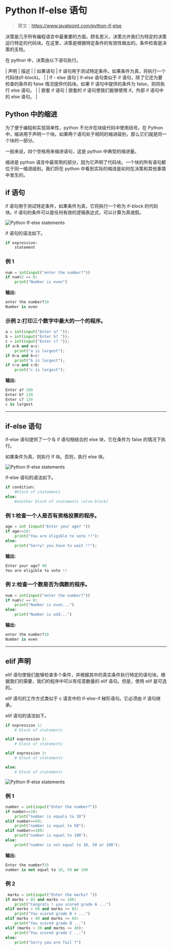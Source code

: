# Python If-else 语句

> 原文：<https://www.javatpoint.com/python-if-else>

决策是几乎所有编程语言中最重要的方面。顾名思义，决策允许我们为特定的决策运行特定的代码块。在这里，决策是根据特定条件的有效性做出的。条件检查是决策的支柱。

在 python 中，决策由以下语句执行。

| 声明 | 描述 |
| 如果语句 | if 语句用于测试特定条件。如果条件为真，将执行一个代码块(if-block)。 |
| If - else 语句 | if-else 语句类似于 if 语句，除了它还为要检查的条件的 false 情况提供代码块。如果 If 语句中提供的条件为 false，则将执行 else 语句。 |
| 嵌套 if 语句 | 嵌套的 if 语句使我们能够使用 if。外部 if 语句中的 else 语句。 |

## Python 中的缩进

为了便于编程和实现简单性，python 不允许在块级代码中使用括号。在 Python 中，缩进用于声明一个块。如果两个语句处于相同的缩进级别，那么它们就是同一个块的一部分。

一般来说，四个空格用来缩进语句，这是 python 中典型的缩进量。

缩进是 python 语言中最常用的部分，因为它声明了代码块。一个块的所有语句都位于同一缩进级别。我们将在 python 中看到实际的缩进是如何在决策和其他事情中发生的。

## if 语句

if 语句用于测试特定条件，如果条件为真，它将执行一个称为 if-block 的代码块。if 语句的条件可以是任何有效的逻辑表达式，可以计算为真或假。

![Python If-else statements](img/c88f3d683a3ad3e73025fdf2899a8ab6.png)

if 语句的语法如下。

```py
if expression:
	statement

```

### 例 1

```py
num = int(input("enter the number?"))
if num%2 == 0:
    print("Number is even")

```

**输出:**

```py
enter the number?10
Number is even

```

### 示例 2:打印三个数字中最大的一个的程序。

```py
a = int(input("Enter a? "));
b = int(input("Enter b? "));
c = int(input("Enter c? "));
if a>b and a>c:
    print("a is largest");
if b>a and b>c:
    print("b is largest");
if c>a and c>b:
    print("c is largest");

```

**输出:**

```py
Enter a? 100
Enter b? 120
Enter c? 130
c is largest

```

* * *

## if-else 语句

if-else 语句提供了一个与 if 语句相结合的 else 块，它在条件为 false 的情况下执行。

如果条件为真，则执行 If 块。否则，执行 else 块。

![Python If-else statements](img/c4c6b7641a9d7ad8960edd358c3c066a.png)

if-else 语句的语法如下。

```py
if condition:
	#block of statements 
else: 
	#another block of statements (else-block) 

```

### 例 1:检查一个人是否有资格投票的程序。

```py
age = int (input("Enter your age? "))
if age>=18:
    print("You are eligible to vote !!");
else:
    print("Sorry! you have to wait !!");

```

**输出:**

```py
Enter your age? 90
You are eligible to vote !!

```

### 例 2:检查一个数是否为偶数的程序。

```py
num = int(input("enter the number?"))
if num%2 == 0:
    print("Number is even...")
else:
    print("Number is odd...")

```

**输出:**

```py
enter the number?10
Number is even

```

* * *

## elif 声明

elif 语句使我们能够检查多个条件，并根据其中的真实条件执行特定的语句块。根据我们的需要，我们的程序中可以有任意数量的 elif 语句。但是，使用 elif 是可选的。

elif 语句的工作方式类似于 c 语言中的 if-else-if 梯形语句。它必须由 if 语句继承。

elif 语句的语法如下。

```py
if expression 1: 
	# block of statements 

elif expression 2: 
	# block of statements 

elif expression 3: 
	# block of statements 

else: 
	# block of statements

```

![Python If-else statements](img/5c831a224686421d7ac32b490ce81407.png)

### 例 1

```py
number = int(input("Enter the number?"))
if number==10:
    print("number is equals to 10")
elif number==50:
    print("number is equal to 50");
elif number==100:
    print("number is equal to 100");
else:
    print("number is not equal to 10, 50 or 100");

```

**输出:**

```py
Enter the number?15
number is not equal to 10, 50 or 100

```

### 例 2

```py
 marks = int(input("Enter the marks? "))
if marks > 85 and marks <= 100:
    print("Congrats ! you scored grade A ...")
elif marks > 60 and marks <= 85:
    print("You scored grade B + ...")
elif marks > 40 and marks <= 60:
    print("You scored grade B ...")
elif (marks > 30 and marks <= 40):
    print("You scored grade C ...")
else:
    print("Sorry you are fail ?")

```